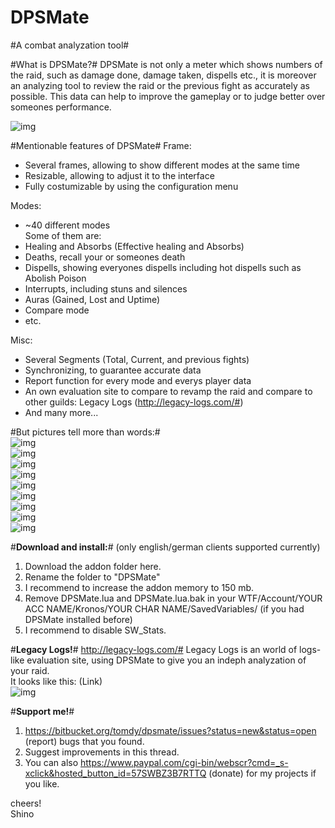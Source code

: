 # DPSMate #
#A combat analyzation tool#

#What is DPSMate?#
DPSMate is not only a meter which shows numbers of the raid, such as damage done, damage taken, dispells etc., it is moreover an analyzing tool to review the raid or the previous fight as accurately as possible. This data can help to improve the gameplay or to judge better over someones performance.

![img](http://i.imgur.com/UWEgLn9.png)

#Mentionable features of DPSMate#
Frame:   
- Several frames, allowing to show different modes at the same time   
- Resizable, allowing to adjust it to the interface   
- Fully costumizable by using the configuration menu   

Modes:   
- ~40 different modes   
Some of them are:   
- Healing and Absorbs (Effective healing and Absorbs)   
- Deaths, recall your or someones death   
- Dispells, showing everyones dispells including hot dispells such as Abolish Poison   
- Interrupts, including stuns and silences   
- Auras (Gained, Lost and Uptime)   
- Compare mode      
- etc.   

Misc:   
- Several Segments (Total, Current, and previous fights)   
- Synchronizing, to guarantee accurate data   
- Report function for every mode and everys player data   
- An own evaluation site to compare to revamp the raid and compare to other guilds: Legacy Logs (http://legacy-logs.com/#)  
- And many more...   

#But pictures tell more than words:#  
![img](http://i.imgur.com/gG3fHSR.png)  
![img](https://gyazo.com/df71a4bb0cdf5cb51cd51d96296177a6.png)  
![img](http://i.imgur.com/acsgyPb.gif)  
![img](http://i.imgur.com/R8yxnZX.png)  
![img](http://i.imgur.com/wWZHbeu.png)  
![img](http://i.imgur.com/Uezcowg.png)  
![img](http://i.imgur.com/Ine09Kp.png)  
![img](http://i.imgur.com/eEIL8i5.png)  
![img](https://gyazo.com/a045046b53246a133461939067a0dbc6.png)  

#**Download and install:**# (only english/german clients supported currently)
1. Download the addon folder here.
2. Rename the folder to "DPSMate"
3. I recommend to increase the addon memory to 150 mb.
4. Remove DPSMate.lua and DPSMate.lua.bak in your WTF/Account/YOUR ACC NAME/Kronos/YOUR CHAR NAME/SavedVariables/ (if you had DPSMate installed before)
5. I recommend to disable SW_Stats.

#**Legacy Logs!**#   http://legacy-logs.com/#
Legacy Logs is an world of logs-like evaluation site, using DPSMate to give you an indeph analyzation of your raid.   
It looks like this: (Link)   
![img](https://gyazo.com/31527f36b405dcd131ff495a4f96201b.png)  

#**Support me!**#   
1. https://bitbucket.org/tomdy/dpsmate/issues?status=new&status=open (report) bugs that you found.
2. Suggest improvements in this thread. 
3. You can also https://www.paypal.com/cgi-bin/webscr?cmd=_s-xclick&hosted_button_id=57SWBZ3B7RTTQ (donate) for my projects if you like.

cheers!  
Shino
